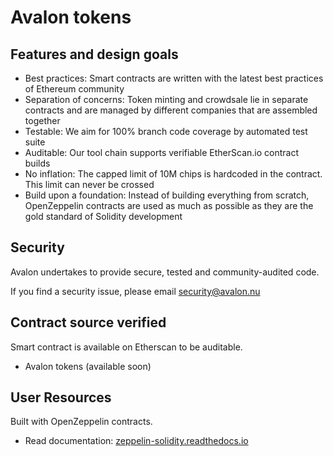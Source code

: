 # Avalon tokens

## Features and design goals

- Best practices: Smart contracts are written with the latest best practices of Ethereum community
- Separation of concerns: Token minting and crowdsale lie in separate contracts and are managed by different companies that are assembled together
- Testable: We aim for 100% branch code coverage by automated test suite
- Auditable: Our tool chain supports verifiable EtherScan.io contract builds
- No inflation: The capped limit of 10M chips is hardcoded in the contract. This limit can never be crossed
- Build upon a foundation: Instead of building everything from scratch, OpenZeppelin contracts are used as much as possible as they are the gold standard of Solidity development

## Security
Avalon undertakes to provide secure, tested and community-audited code.

If you find a security issue, please email [security@avalon.nu](mailto:security@avalon.nu)

## Contract source verified

Smart contract is available on Etherscan to be auditable.
- Avalon tokens (available soon)

## User Resources

Built with OpenZeppelin contracts.

- Read documentation: [zeppelin-solidity.readthedocs.io](http://zeppelin-solidity.readthedocs.io/en/latest/)

